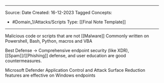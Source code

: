- - -
Source:
Date Created:  16-12-2023
Tagged Concepts:
- #Domain_1/Attacks/Scripts 
Type: [[Final Note Template]]
- - - 
Malicious code or scripts that are not [[Malware]]
Commonly written on Powershell, Bash, Python, macros and VBA

Best Defense →  Comprehensive endpoint security (like XDR), [[Spam]]/[[Phishing]] defense, and user education are good countermeasures.

Microsoft Defender Application Control and Attack Surface Reduction features are effective on Windows endpoints
